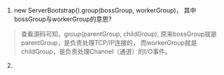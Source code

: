 1.  new ServerBootstrap().group(bossGroup, workerGroup)， 其中bossGroup与workerGroup的意思?

>查看源码可知，group(parentGroup, childGroup), 
原来bossGroup就是parentGroup，是负责处理TCP/IP连接的，
而workerGroup就是childGroup，是负责处理Channel（通道）的I/O事件。

2.  
